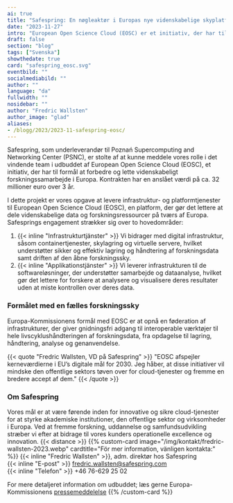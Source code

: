 ```yaml
---
ai: true
title: "Safespring: En nøgleaktør i Europas nye videnskabelige skyplatform til en værdi af 32 millioner euro"
date: "2023-11-27"
intro: "European Open Science Cloud (EOSC) er et initiativ, der har til formål at forbedre og revolutionere det videnskabelige forskningssamarbejde i Europa."
draft: false
section: "blog"
tags: ["Svenska"]
showthedate: true
card: "safespring_eosc.svg"
eventbild: ""
socialmediabild: ""
author: ""
language: "da"
fullwidth: ""
nosidebar: ""
author: "Fredric Wallsten"
author_image: "glad"
aliases:
- /blogg/2023/2023-11-safespring-eosc/
---
```

Safespring, som underleverandør til Poznań Supercomputing and Networking Center (PSNC), er stolte af at kunne meddele vores rolle i det vindende team i udbuddet af European Open Science Cloud (EOSC), et initiativ, der har til formål at forbedre og lette videnskabeligt forskningssamarbejde i Europa. Kontrakten har en anslået værdi på ca. 32 millioner euro over 3 år.

I dette projekt er vores opgave at levere infrastruktur- og platformtjenester til European Open Science Cloud (EOSC), en platform, der gør det lettere at dele videnskabelige data og forskningsressourcer på tværs af Europa. Safesprings engagement strækker sig over to hovedområder:

1. {{< inline "Infrastrukturtjänster" >}} Vi bidrager med digital infrastruktur, såsom containertjenester, skylagring og virtuelle servere, hvilket understøtter sikker og effektiv lagring og håndtering af forskningsdata samt driften af den åbne forskningssky.
2. {{< inline "Applikationstjänster" >}} Vi leverer infrastrukturen til de softwareløsninger, der understøtter samarbejde og dataanalyse, hvilket gør det lettere for forskere at analysere og visualisere deres resultater uden at miste kontrollen over deres data.

### Formålet med en fælles forskningssky

Europa-Kommissionens formål med EOSC er at opnå en føderation af infrastrukturer, der giver gnidningsfri adgang til interoperable værktøjer til hele livscyklushåndteringen af forskningsdata, fra opdagelse til lagring, håndtering, analyse og genanvendelse.

{{< quote "Fredric Wallsten, VD på Safespring" >}}
"EOSC afspejler kerneværdierne i EU’s digitale mål for 2030. Jeg håber, at disse initiativer vil mindske den offentlige sektors tøven over for cloud-tjenester og fremme en bredere accept af dem."
{{< /quote >}}

### Om Safespring

Vores mål er at være førende inden for innovative og sikre cloud-tjenester for at styrke akademiske institutioner, den offentlige sektor og virksomheder i Europa. Ved at fremme forskning, uddannelse og samfundsudvikling stræber vi efter at bidrage til vores kunders operationelle excellence og innovation.
{{< distance >}}
{{% custom-card image="/img/kontakt/fredric-wallsten-2023.webp" cardtitle="För mer information, vänligen kontakta:" %}}
{{< inline "Fredric Wallsten" >}}, adm. direktør hos Safespring  
{{< inline "E-post" >}} fredric.wallsten@safespring.com  
{{< inline "Telefon" >}} +46 76-629 25 02

For mere detaljeret information om udbuddet; læs gerne Europa-Kommissionens [pressemeddelelse](https://digital-strategy.ec.europa.eu/en/news/commission-announces-winners-eosc-procurement)
{{% /custom-card %}}